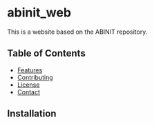 # abinit_web

This is a website based on the ABINIT repository. 

## Table of Contents
- [Features](#features)
- [Contributing](#contributing)
- [License](LICENSE)
- [Contact](#contact)

## Installation


